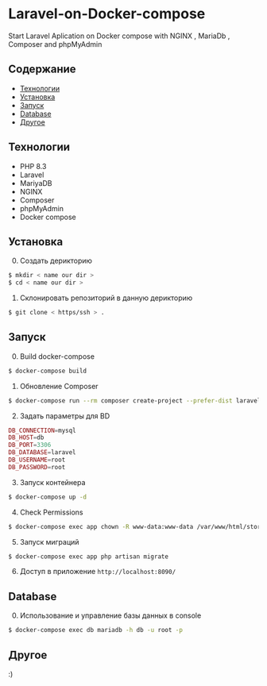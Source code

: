 # Laravel-on-Docker-compose
Start Laravel Aplication on Docker compose with NGINX , MariaDb , Composer and phpMyAdmin
## Содержание
- [Технологии](#технологии)
- [Установка](#установка)
- [Запуск](#запуск)
- [Database](#database)
- [Другое](#другое)

## Технологии
- PHP 8.3
- Laravel
- MariyaDB
- NGINX
- Composer
- phpMyAdmin
- Docker compose

## Установка
0. Создать дерикторию
```sh
$ mkdir < name our dir >
$ cd < name our dir >
```
1. Склонировать репозиторий в данную дерикторию
```sh
$ git clone < https/ssh > .
```
## Запуск
0. Build docker-compose
```sh
$ docker-compose build
```
1. Обновление Composer 
```sh
$ docker-compose run --rm composer create-project --prefer-dist laravel/laravel .
```
2. Задать параметры для BD
```php
DB_CONNECTION=mysql
DB_HOST=db
DB_PORT=3306
DB_DATABASE=laravel
DB_USERNAME=root
DB_PASSWORD=root
```
3. Запуск контейнера
```sh
$ docker-compose up -d
```
4. Check Permissions
```sh
$ docker-compose exec app chown -R www-data:www-data /var/www/html/storage /var/www/html/bootstrap/cache
```
5. Запуск миграций
```sh
$ docker-compose exec app php artisan migrate
```
6. Доступ в приложение 
`http://localhost:8090/`

## Database

0. Использование и управление базы данных в console
```sh
$ docker-compose exec db mariadb -h db -u root -p
```

## Другое 

:)
